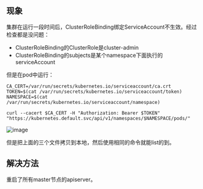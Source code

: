 
## 现象

集群在运行一段时间后，ClusterRoleBinding绑定ServiceAccount不生效。经过检查都是没问题：
- ClusterRoleBinding的ClusterRole是cluster-admin
- ClusterRoleBinding的subjects是某个namespace下面执行的serviceAccount

但是在pod中运行：
```shell
CA_CERT=/var/run/secrets/kubernetes.io/serviceaccount/ca.crt
TOKEN=$(cat /var/run/secrets/kubernetes.io/serviceaccount/token)
NAMESPACE=$(cat /var/run/secrets/kubernetes.io/serviceaccount/namespace)

curl --cacert $CA_CERT -H "Authorization: Bearer $TOKEN" "https://kubernetes.default.svc/api/v1/namespaces/$NAMESPACE/pods/"
```

![image](https://user-images.githubusercontent.com/12036324/70609658-20f91900-1c3d-11ea-828f-303e6f4207ef.png)

但是把上面的三个文件拷贝到本地，然后使用相同的命令就能list的到。


## 解决方法


重启了所有master节点的apiserver。
